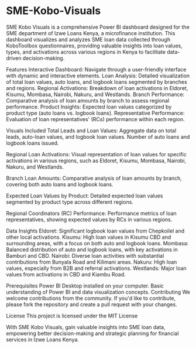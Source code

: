 # SME-Kobo-Visuals

SME Kobo Visuals is a comprehensive Power BI dashboard designed for the SME department of Izwe Loans Kenya, a microfinance institution. This dashboard visualizes and analyzes SME loan data collected through KoboToolbox questionnaires, providing valuable insights into loan values, types, and activations across various regions in Kenya to facilitate data-driven decision-making.

Features
Interactive Dashboard: Navigate through a user-friendly interface with dynamic and interactive elements.
Loan Analysis: Detailed visualization of total loan values, auto loans, and logbook loans segmented by branches and regions.
Regional Activations: Breakdown of loan activations in Eldoret, Kisumu, Mombasa, Nairobi, Nakuru, and Westlands.
Branch Performance: Comparative analysis of loan amounts by branch to assess regional performance.
Product Insights: Expected loan values categorized by product type (auto loans vs. logbook loans).
Representative Performance: Evaluation of loan representatives' (RCs) performance within each region.

Visuals Included
Total Leads and Loan Values:
Aggregate data on total leads, auto-loan values, and logbook loan values.
Number of auto loans and logbook loans issued.

Regional Loan Activations:
Visual representation of loan values for specific activations in various regions, such as Eldoret, Kisumu, Mombasa, Nairobi, Nakuru, and Westlands.

Branch Loan Amounts:
Comparative analysis of loan amounts by branch, covering both auto loans and logbook loans.

Expected Loan Values by Product:
Detailed expected loan values segmented by product type across different regions.

Regional Coordinators (RC) Performance:
Performance metrics of loan representatives, showing expected values by RCs in various regions.

Data Insights
Eldoret: Significant logbook loan values from Chepkoilel and other local activations.
Kisumu: High loan values in Kisumu CBD and surrounding areas, with a focus on both auto and logbook loans.
Mombasa: Balanced distribution of auto and logbook loans, with key activations in Bamburi and CBD.
Nairobi: Diverse loan activities with substantial contributions from Bunyala Road and Kilimani areas.
Nakuru: High loan values, especially from B2B and referral activations.
Westlands: Major loan values from activations in CBD and Kiambu Road.

Prerequisites
Power BI Desktop installed on your computer.
Basic understanding of Power BI and data visualization concepts.
Contributing
We welcome contributions from the community. If you'd like to contribute, please fork the repository and create a pull request with your changes.

License
This project is licensed under the MIT License

With SME Kobo Visuals, gain valuable insights into SME loan data, empowering better decision-making and strategic planning for financial services in Izwe Loans Kenya.

